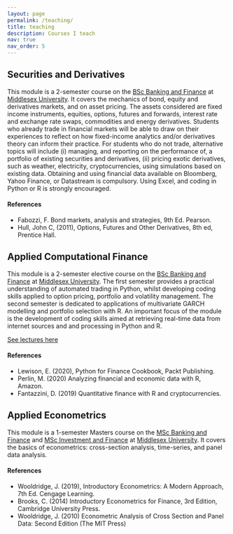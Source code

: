 ```yaml
---
layout: page
permalink: /teaching/
title: teaching
description: Courses I teach
nav: true
nav_order: 5
---
```


## Securities and Derivatives
This module is a 2-semester course on the [BSc Banking and Finance](https://www.mdx.ac.uk/courses/undergraduate/banking-and-finance) at [Middlesex University](www.mdx.ac.uk). It covers the mechanics of bond, equity and derivatives markets, and on asset pricing. The assets considered are fixed income instruments, equities, options, futures and forwards, interest rate and exchange rate swaps, commodities and energy derivatives. Students who already trade in financial markets will be able to draw on their experiences to reflect on how fixed-income analytics and/or derivatives theory can inform their practice. For students who do not trade, alternative topics will include 
(i) managing, and reporting on the performance of, a portfolio of existing securities and derivatives, (ii) pricing exotic derivatives, 
such as weather, electricity, cryptocurrencies, using simulations based on existing data. Obtaining and using financial data available on Bloomberg, Yahoo Finance, or Datastream is compulsory. Using Excel, and coding in Python or R is strongly encouraged.  

#### References
<ul>
    <li>Fabozzi, F. Bond markets, analysis and strategies, 9th Ed. Pearson.</li>
    <li>Hull, John C, (2011), Options, Futures and Other Derivatives, 8th ed, Prentice Hall.</li>
</ul>

## Applied Computational Finance
This module is a 2-semester elective course on the [BSc Banking and Finance](https://www.mdx.ac.uk/courses/undergraduate/banking-and-finance) at [Middlesex University](www.mdx.ac.uk). The first semester provides a practical understanding of automated trading in Python, whilst developing coding skills applied to option pricing, portfolio and volatility management. The second semester is dedicated to applications of multivariate GARCH modelling and portfolio selection with R. An important focus of the module is the development of coding skills aimed at retrieving real-time data from internet sources and and processing in Python and R.   

[See lectures here](https://sdgottschalk.github.io/FIN3230_DSML/)

#### References
<ul>
    <li>Lewison, E. (2020), Python for Finance Cookbook, Packt Publishing.</li>
    <li>Perlin, M. (2020) Analyzing financial and economic data with R, Amazon.</li>
  <li>Fantazzini, D. (2019) Quantitative finance with R and cryptocurrencies.</li>
</ul>

## Applied Econometrics

This module is a 1-semester Masters course on the [MSc Banking and Finance](https://www.mdx.ac.uk/courses/postgraduate/banking-and-finance) and [MSc Investment and Finance](https://www.mdx.ac.uk/courses/postgraduate/investment-and-finance) at [Middlesex University](www.mdx.ac.uk). It covers the basics of econometrics: cross-section analysis, time-series, and panel data analysis.

#### References
<ul>
    <li> Wooldridge, J. (2019), Introductory Econometrics: A Modern Approach, 7th Ed. Cengage Learning.</li>
    <li>Brooks, C. (2014) Introductory Econometrics for Finance, 3rd Edition, Cambridge University Press.</li>
    <li> Wooldridge, J. (2010) Econometric Analysis of Cross Section and Panel Data: Second Edition (The MIT Press) </li>
</ul>
